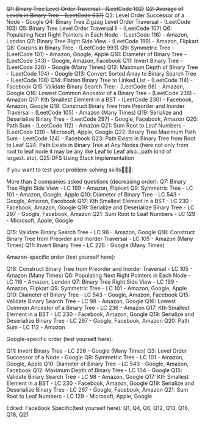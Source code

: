 ~~Q1: Binary Tree Level Order Traversal - (LeetCode 102)~~
~~Q2: Average of Levels in Binary Tree - (LeetCode 637)~~
Q3: Level Order Successor of a Node - Google
Q4: Binary Tree Zigzag Level Order Traversal - (LeetCode 103)
Q5: Binary Tree Level Order Traversal II - (LeetCode 107)
Q6: Populating Next Right Pointers in Each Node - (LeetCode 116) - Amazon, London
Q7: Binary Tree Right Side View - (LeetCode 199) - Amazon, Flipkart
Q8: Cousins in Binary Tree - (LeetCode 993)
Q9: Symmetric Tree -(LeetCode 101) - Amazon, Google, Apple
Q10: Diameter of Binary Tree - (LeetCode 543) - Google, Amazon, Facebook
Q11: Invert Binary Tree - (LeetCode 226) - Google (Many Times)
Q12: Maximum Depth of Binary Tree - (LeetCode 104) - Google
Q13: Convert Sorted Array to Binary Search Tree - (LeetCode 108)
Q14: Flatten Binary Tree to Linked List - (LeetCode 114) - Facebook
Q15: Validate Binary Search Tree - (LeetCode 98) - Amazon, Google
Q16: Lowest Common Ancestor of a Binary Tree - (LeetCode 236) - Amazon
Q17: Kth Smallest Element in a BST - (LeetCode 230) - Facebook, Amazon, Google
Q18: Construct Binary Tree from Preorder and Inorder Traversal - (LeetCode 105) - Amazon (Many Times)
Q19: Serialize and Deserialize Binary Tree - (LeetCode 297) - Google, Facebook, Amazon
Q20: Path Sum - (LeetCode 112) - Amazon
Q21: Sum Root to Leaf Numbers - (LeetCode 129) - Microsoft, Apple, Google
Q22: Binary Tree Maximum Path Sum - LeetCode 124) - Facebook
Q23: Path Exists in Binary Tree from Root to Leaf
Q24: Path Exists in Binary Tree at Any Nodes (here not only from root to leaf node it may be any like Leaf to Leaf also...path kind of largest..etc).
Q25:DFS Using Stack Implementation


If you want to test your problem-solving skills🚀💯🔥:


More than 2 companies asked questions (decreasing order):
Q7: Binary Tree Right Side View - LC 199 - Amazon, Flipkart
Q9: Symmetric Tree - LC 101 - Amazon, Google, Apple
Q10: Diameter of Binary Tree - LC 543 - Google, Amazon, Facebook
Q17: Kth Smallest Element in a BST - LC 230 - Facebook, Amazon, Google
Q19: Serialize and Deserialize Binary Tree - LC 297 - Google, Facebook, Amazon
Q21: Sum Root to Leaf Numbers - LC 129 - Microsoft, Apple, Google


Q15: Validate Binary Search Tree - LC 98 - Amazon, Google
Q18: Construct Binary Tree from Preorder and Inorder Traversal - LC 105 - Amazon (Many Times)
Q11: Invert Binary Tree - LC 226 - Google (Many Times)


Amazon-specific order (test yourself here):


Q18: Construct Binary Tree from Preorder and Inorder Traversal - LC 105 - Amazon (Many Times)
Q6: Populating Next Right Pointers in Each Node - LC 116 - Amazon, London
Q7: Binary Tree Right Side View - LC 199 - Amazon, Flipkart
Q9: Symmetric Tree - LC 101 - Amazon, Google, Apple
Q10: Diameter of Binary Tree - LC 543 - Google, Amazon, Facebook
Q15: Validate Binary Search Tree - LC 98 - Amazon, Google
Q16: Lowest Common Ancestor of a Binary Tree - LC 236 - Amazon
Q17: Kth Smallest Element in a BST - LC 230 - Facebook, Amazon, Google
Q19: Serialize and Deserialize Binary Tree - LC 297 - Google, Facebook, Amazon
Q20: Path Sum - LC 112 - Amazon


Google-specific order (test yourself here):


Q11: Invert Binary Tree - LC 226 - Google (Many Times)
Q3: Level Order Successor of a Node - Google
Q9: Symmetric Tree - LC 101 - Amazon, Google, Apple
Q10: Diameter of Binary Tree - LC 543 - Google, Amazon, Facebook
Q12: Maximum Depth of Binary Tree - LC 104 - Google
Q15: Validate Binary Search Tree - LC 98 - Amazon, Google
Q17: Kth Smallest Element in a BST - LC 230 - Facebook, Amazon, Google
Q19: Serialize and Deserialize Binary Tree - LC 297 - Google, Facebook, Amazon
Q21: Sum Root to Leaf Numbers - LC 129 - Microsoft, Apple, Google


Edited:
FaceBook Specific(test yourself here):
Q1, Q4, Q6, Q12, Q13, Q16, Q18, Q21